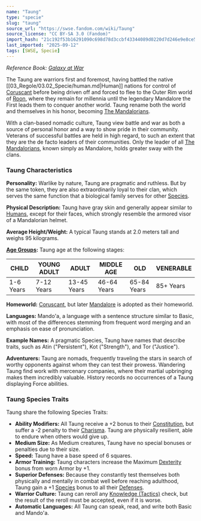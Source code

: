 ```yaml
---
name: "Taung"
type: "specie"
slug: "taung"
source_url: "https://swse.fandom.com/wiki/Taung"
source_license: "CC BY-SA 3.0 (Fandom)"
import_hash: "21c192f53b16291090c698d78d3ccbf43344089d0220d7d246e9e8ce5ae2cf93"
last_imported: "2025-09-12"
tags: [SWSE, Specie]
---
```

*Reference Book: [Galaxy at War](https://swse.fandom.com/wiki/Star_Wars_Saga_Edition_Galaxy_at_War)*

The Taung are warriors first and foremost, having battled the native [[03_Regole/03.02_Specie/human.md|Human]] nations for control of [Coruscant](https://swse.fandom.com/wiki/Coruscant) before being driven off and forced to flee to the Outer Rim world of [Roon](https://swse.fandom.com/wiki/Roon), where they remain for millennia until the legendary Mandalore the First leads them to conquer another world. Taung rename both the world and themselves in his honor, becoming [The Mandalorians](https://swse.fandom.com/wiki/The_Mandalorians).

With a clan-based nomadic culture, Taung view battle and war as both a source of personal honor and a way to show pride in their community. Veterans of successful battles are held in high regard, to such an extent that they are the de facto leaders of their communities. Only the leader of all [The Mandalorians](https://swse.fandom.com/wiki/The_Mandalorians), known simply as Mandalore, holds greater sway with the clans.

### Taung Characteristics

**Personality:** Warlike by nature, Taung are pragmatic and ruthless. But by the same token, they are also extraordinarily loyal to their clan, which serves the same function that a biological family serves for other [Species](https://swse.fandom.com/wiki/Species).

**Physical Description:** Taung have gray skin and generally appear similar to [Humans](https://swse.fandom.com/wiki/Humans), except for their faces, which strongly resemble the armored visor of a Mandalorian helmet.

**Average Height/Weight:** A typical Taung stands at 2.0 meters tall and weighs 95 kilograms.

**[Age Groups](https://swse.fandom.com/wiki/Age_Groups):** Taung age at the following stages:

| CHILD | YOUNG ADULT | ADULT | MIDDLE AGE | OLD | VENERABLE |
| --- | --- | --- | --- | --- | --- |
| 1-6 Years | 7-12 Years | 13-45 Years | 46-64 Years | 65-84 Years | 85+ Years |

**Homeworld:** [Coruscant](https://swse.fandom.com/wiki/Coruscant), but later [Mandalore](https://swse.fandom.com/wiki/Mandalore) is adopted as their homeworld.

**Languages:** Mando'a, a language with a sentence structure similar to Basic, with most of the differences stemming from frequent word merging and an emphasis on ease of pronunciation.

**Example Names:** A pragmatic Species, Taung have names that describe traits, such as Atin ("Persistent"), Kot ("Strength"), and Tor ("Justice").

**Adventurers:** Taung are nomads, frequently traveling the stars in search of worthy opponents against whom they can test their prowess. Wandering Taung find work with mercenary companies, where their martial upbringing makes them incredibly valuable. History records no occurrences of a Taung displaying Force abilities.

### Taung Species Traits
Taung share the following Species Traits:
- **Ability Modifiers:** All Taung receive a +2 bonus to their [Constitution](https://swse.fandom.com/wiki/Constitution), but suffer a -2 penalty to their [Charisma](https://swse.fandom.com/wiki/Charisma). Taung are physically resilient, able to endure when others would give up.
- **Medium Size:** As Medium creatures, Taung have no special bonuses or penalties due to their size.
- **Speed:** Taung have a base speed of 6 squares.
- **Armor Training:** Taung characters increase the Maximum [Dexterity](https://swse.fandom.com/wiki/Dexterity) bonus from worn Armor by +1.
- **Superior Defenses:** Because they constantly test themselves both physically and mentally in combat well before reaching adulthood, Taung gain a +1 [Species](https://swse.fandom.com/wiki/Species) bonus to all their [Defenses](https://swse.fandom.com/wiki/Defenses).
- **Warrior Culture:** Taung can reroll any [Knowledge (Tactics)](https://swse.fandom.com/wiki/Knowledge_(Tactics)) check, but the result of the reroll must be accepted, even if it is worse.
- **Automatic Languages:** All Taung can speak, read, and write both Basic and Mando'a.